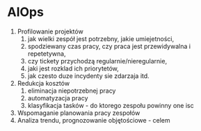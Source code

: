 # AIOps

1. Profilowanie projektów
	1. jak wielki zespół jest potrzebny, jakie umiejetności, 
	2. spodziewany czas pracy, czy praca jest przewidywalna i repetetywna, 
	3. czy tickety przychodzą regularnie/nieregularnie, 
	4. jaki jest rozklad ich priorytetów, 
	5. jak czesto duze incydenty sie zdarzaja itd.
2. Redukcja kosztów
	1. eliminacja niepotrzebnej pracy 
	2. automatyzacja pracy
	3. klasyfikacja tasków - do ktorego zespołu powinny one isc
3. Wspomaganie planowania pracy zespołów
4. Analiza trendu, prognozowanie objętościowe - celem